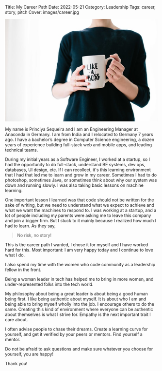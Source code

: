Title: My Career Path
Date: 2022-05-21
Category: Leadership
Tags: career, story, pitch
Cover: images/career.jpg

![Cover image](images/career.jpg)

My name is Princiya Sequeira and I am an Engineering Manager at Anaconda in Germany.
I am from India and I relocated to Germany 7 years ago.
I have a bachelor’s degree in Computer Science engineering, a dozen years of experience building full-stack web and mobile apps, and leading technical teams.

During my initial years as a Software Engineer, I worked at a startup, so I had the opportunity to do full-stack, understand BE systems, dev ops, databases, UI design, etc. If I can recollect, it's this learning environment that I had that led me to learn and grow in my career. Sometimes I had to do photoshop, sometimes Java, or sometimes think about why our system was down and running slowly. I was also taking basic lessons on machine learning.

One important lesson I learned was that code should not be written for the sake of writing, but we need to understand what we expect to achieve and what we want the machines to respond to.
I was working at a startup, and a lot of people including my parents were asking me to leave this company and join a bigger firm. But I stuck to it mainly because I realized how much I had to learn. As they say,

> No risk, no story!

This is the career path I wanted, I chose it for myself and I have worked hard for this. Most important: I am very happy today and I continue to love what I do.

I also spend my time with the women who code community as a leadership fellow in the front.

Being a woman leader in tech has helped me to bring in more women, and under-represented folks into the tech world.

My philosophy about being a great leader is about being a good human being first. I like being authentic about myself. It is about who I am and being able to bring myself wholly into the job. I encourage others to do the same. Creating this kind of environment where everyone can be authentic about themselves is what I strive for. Empathy is the next important trait I care about.

I often advise people to chase their dreams. Create a learning curve for yourself, and get it verified by your peers or mentors. Find yourself a mentor.

Do not be afraid to ask questions and make sure whatever you choose for yourself, you are happy!

Thank you!